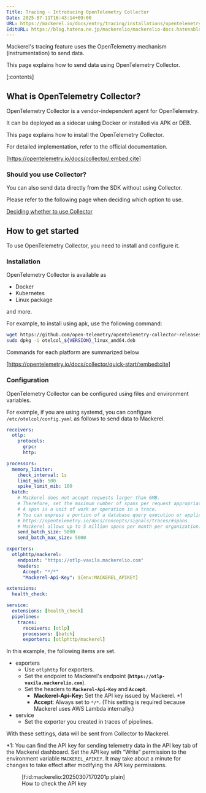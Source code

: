 ```yaml
---
Title: Tracing - Introducing OpenTelemetry Collector
Date: 2025-07-11T16:43:14+09:00
URL: https://mackerel.io/docs/entry/tracing/installations/opentelemetry-collector
EditURL: https://blog.hatena.ne.jp/mackerelio/mackerelio-docs.hatenablog.mackerel.io/atom/entry/6802418398507898568
---
```


Mackerel's tracing feature uses the OpenTelemetry mechanism (instrumentation) to send data.

This page explains how to send data using OpenTelemetry Collector.

[:contents]

## What is OpenTelemetry Collector?

OpenTelemetry Collector is a vendor-independent agent for OpenTelemetry.

It can be deployed as a sidecar using Docker or installed via APK or DEB.

This page explains how to install the OpenTelemetry Collector.

For detailed implementation, refer to the official documentation.

[https://opentelemetry.io/docs/collector/:embed:cite]

### Should you use Collector?

You can also send data directly from the SDK without using Collector.

Please refer to the following page when deciding which option to use.

[Deciding whether to use Collector](https://mackerel.io/docs/entry/tracing/guide/what-is-opentelemetry#using-collector-or-not)

## How to get started

To use OpenTelemetry Collector, you need to install and configure it.

### Installation

OpenTelemetry Collector is available as

* Docker
* Kubernetes
* Linux package

and more.

For example, to install using apk, use the following command:

```bash
wget https://github.com/open-telemetry/opentelemetry-collector-releases/releases/download/${VERSION}/otelcol_${VERSION}_linux_amd64.deb
sudo dpkg -i otelcol_${VERSION}_linux_amd64.deb
```

Commands for each platform are summarized below

[https://opentelemetry.io/docs/collector/quick-start/:embed:cite]

### Configuration

OpenTelemetry Collector can be configured using files and environment variables.

For example, if you are using systemd, you can configure `/etc/otelcol/config.yaml` as follows to send data to Mackerel.

```yaml
receivers:
  otlp:
    protocols:
      grpc:
      http:

processors:
  memory_limiter:
    check_interval: 1s
    limit_mib: 500
    spike_limit_mib: 100
  batch:
    # Mackerel does not accept requests larger than 6MB.
    # Therefore, set the maximum number of spans per request appropriately.
    # A span is a unit of work or operation in a trace.
    # You can express a portion of a database query execution or application processing as a span.
    # https://opentelemetry.io/docs/concepts/signals/traces/#spans
    # Mackerel allows up to 5 million spans per month per organization.
    send_batch_size: 5000
    send_batch_max_size: 5000

exporters:
  otlphttp/mackerel:
    endpoint: "https://otlp-vaxila.mackerelio.com"
    headers:
      Accept: "*/*"
      "Mackerel-Api-Key": ${env:MACKEREL_APIKEY}

extensions:
  health_check:

service:
  extensions: [health_check]
  pipelines:
    traces:
      receivers: [otlp]
      processors: [batch]
      exporters: [otlphttp/mackerel]
```

In this example, the following items are set.

* exporters
  * Use `otlphttp` for exporters.
  * Set the endpoint to Mackerel's endpoint (**`https://otlp-vaxila.mackerelio.com`**).
  * Set the headers to **`Mackerel-Api-Key`** and **`Accept`**.
    * **Mackerel-Api-Key:** Set the API key issued by Mackerel. *1
    * **Accept**: Always set to `*/*`. (This setting is required because Mackerel uses AWS Lambda internally.)
* service
  * Set the exporter you created in traces of pipelines.

With these settings, data will be sent from Collector to Mackerel.

*1: You can find the API key for sending telemetry data in the API key tab of the Mackerel dashboard. Set the API key with “Write” permission to the environment variable `MACKEREL_APIKEY`. It may take about a minute for changes to take effect after modifying the API key permissions.

<figure class="figure-image figure-image-fotolife" title="How to check the API key">[f:id:mackerelio:20250307170201p:plain]<figcaption>How to check the API key</figcaption></figure>
